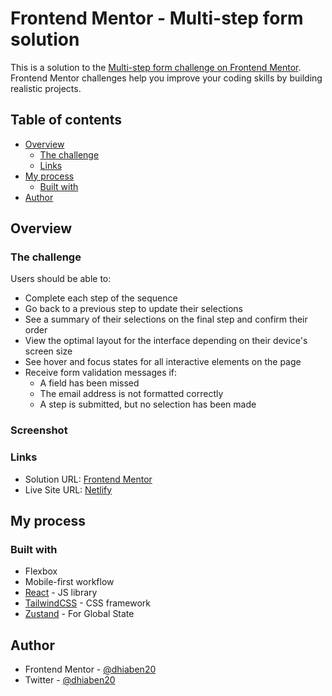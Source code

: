 # Frontend Mentor - Multi-step form solution

This is a solution to the [Multi-step form challenge on Frontend Mentor](https://www.frontendmentor.io/challenges/multistep-form-YVAnSdqQBJ). Frontend Mentor challenges help you improve your coding skills by building realistic projects.

## Table of contents

-   [Overview](#overview)
    -   [The challenge](#the-challenge)
    -   [Links](#links)
-   [My process](#my-process)
    -   [Built with](#built-with)
-   [Author](#author)

## Overview

### The challenge

Users should be able to:

-   Complete each step of the sequence
-   Go back to a previous step to update their selections
-   See a summary of their selections on the final step and confirm their order
-   View the optimal layout for the interface depending on their device's screen size
-   See hover and focus states for all interactive elements on the page
-   Receive form validation messages if:
    -   A field has been missed
    -   The email address is not formatted correctly
    -   A step is submitted, but no selection has been made

### Screenshot

### Links

-   Solution URL: [Frontend Mentor](https://www.frontendmentor.io/solutions/multistep-form--jlvBbjTkb)
-   Live Site URL: [Netlify](https://rococo-strudel-7fdfa6.netlify.app/)

## My process

### Built with

-   Flexbox
-   Mobile-first workflow
-   [React](https://reactjs.org/) - JS library
-   [TailwindCSS](https://tailwindcss.com/) - CSS framework
-   [Zustand](https://docs.pmnd.rs/zustand/) - For Global State

## Author

-   Frontend Mentor - [@dhiaben20](https://www.frontendmentor.io/profile/dhiaben20)
-   Twitter - [@dhiaben20](https://www.twitter.com/dhiaben20)

